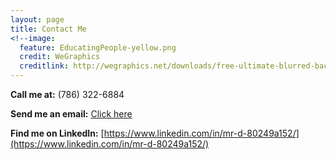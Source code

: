 ```yaml
---
layout: page
title: Contact Me
<!--image:
  feature: EducatingPeople-yellow.png
  credit: WeGraphics
  creditlink: http://wegraphics.net/downloads/free-ultimate-blurred-background-pack/ -->
---
```



**Call me at:** (786) 322-6884

**Send me an email:** <a href="mailto:dunieskiotano.trainer@gmail.com">Click here</a> 

**Find me on LinkedIn:** [https://www.linkedin.com/in/mr-d-80249a152/](https://www.linkedin.com/in/mr-d-80249a152/)

